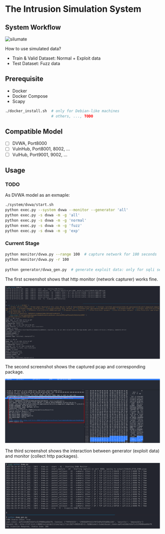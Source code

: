 # The Intrusion Simulation System

## System Workflow

![silumate](https://zhsh.info/post-images/1718472881589.png)

How to use simulated data?

- Train & Valid Dataset: Normal + Exploit data
- Test Dataset: Fuzz data

## Prerequisite

- Docker
- Docker Compose
- Scapy

```bash
./docker_install.sh  # only for Debian-like machines
                     # others, ..., TODO
```

## Compatible Model

- [ ] DVWA, Port8000
- [ ] VulnHub, Port8001, 8002, ...
- [ ] VulHub, Port9001, 9002, ...

## Usage

### TODO

As DVWA model as an exmaple:

```bash
./system/dvwa/start.sh
python exec.py --system dvwa --monitor --generator 'all'
python exec.py -s dvwa -m -g 'all'
python exec.py -s dvwa -m -g 'normal'
python exec.py -s dvwa -m -g 'fuzz'
python exec.py -s dvwa -m -g 'exp'
```

### Current Stage

```bash
python monitor/dvwa.py --range 100  # capture network for 100 seconds
python monitor/dvwa.py -r 100

python generator/dvwa_gen.py  # generate exploit data: only for sqli section
```

The first screenshot shows that http monitor (network capturer) works fine.

![monitor](./assets/1.png)

The second screenshot shows the captured pcap and corresponding package.

![http package](./assets/2.png)

The third screenshot shows the interaction between generator (exploit data) and monitor (collect http packages).

![generator&monitor](./assets/3.png)
